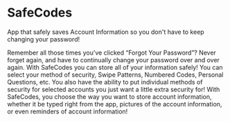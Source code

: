 SafeCodes
=========

App that safely saves Account Information so you don't have to keep changing your password!

Remember all those times you’ve clicked “Forgot Your Password”? Never forget again, and have to continually change your password over and over again.  With SafeCodes you can store all of your information safely! You can select your method of security, Swipe Patterns, Numbered Codes, Personal Questions, etc. You also have the ability to put individual methods of security for selected accounts you just want a little extra security for!  With SafeCodes, you choose the way you want to store account information, whether it be typed right from the app, pictures of the account information, or even reminders of account information!
